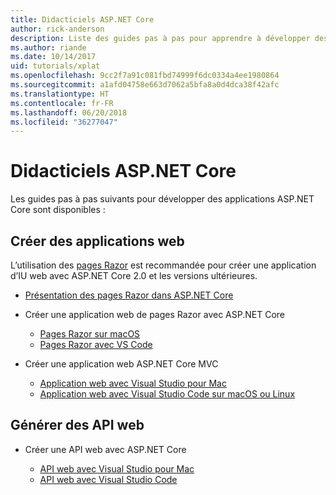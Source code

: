 ```yaml
---
title: Didacticiels ASP.NET Core
author: rick-anderson
description: Liste des guides pas à pas pour apprendre à développer des applications ASP.NET Core.
ms.author: riande
ms.date: 10/14/2017
uid: tutorials/xplat
ms.openlocfilehash: 9cc2f7a91c081fbd74999f6dc0334a4ee1980864
ms.sourcegitcommit: a1afd04758e663d7062a5bfa8a0d4dca38f42afc
ms.translationtype: HT
ms.contentlocale: fr-FR
ms.lasthandoff: 06/20/2018
ms.locfileid: "36277047"
---
```

# <a name="aspnet-core-tutorials"></a>Didacticiels ASP.NET Core

Les guides pas à pas suivants pour développer des applications ASP.NET Core sont disponibles :

## <a name="build-web-apps"></a>Créer des applications web

L’utilisation des [pages Razor](xref:razor-pages/index) est recommandée pour créer une application d’IU web avec ASP.NET Core 2.0 et les versions ultérieures.

* [Présentation des pages Razor dans ASP.NET Core](xref:razor-pages/index)
* Créer une application web de pages Razor avec ASP.NET Core

   * [Pages Razor sur macOS](xref:tutorials/razor-pages-mac/index)
   * [Pages Razor avec VS Code](xref:tutorials/razor-pages-vsc/index)  

* Créer une application web ASP.NET Core MVC

   * [Application web avec Visual Studio pour Mac](first-mvc-app-mac/index.md)
   * [Application web avec Visual Studio Code sur macOS ou Linux](first-mvc-app-xplat/index.md)

## <a name="build-web-apis"></a>Générer des API web
* Créer une API web avec ASP.NET Core

  * [API web avec Visual Studio pour Mac](xref:tutorials/first-web-api-mac)
  * [API web avec Visual Studio Code](web-api-vsc.md)

